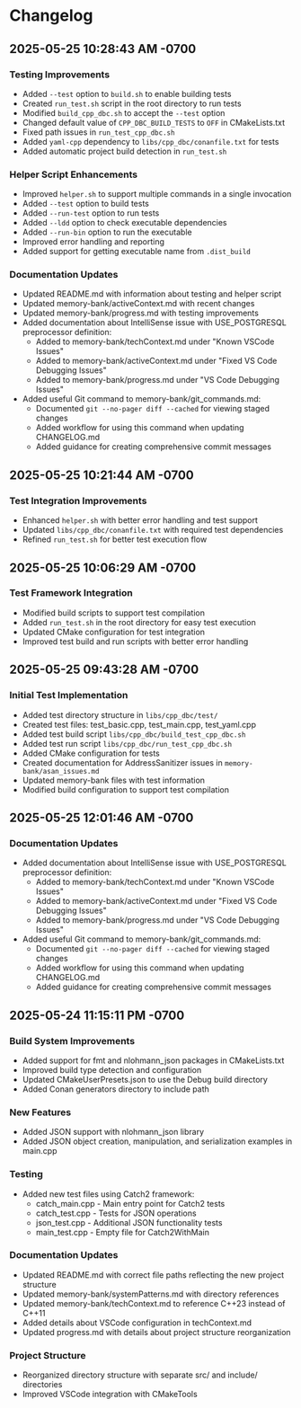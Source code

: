 # Changelog

## 2025-05-25 10:28:43 AM -0700

### Testing Improvements
* Added `--test` option to `build.sh` to enable building tests
* Created `run_test.sh` script in the root directory to run tests
* Modified `build_cpp_dbc.sh` to accept the `--test` option
* Changed default value of `CPP_DBC_BUILD_TESTS` to `OFF` in CMakeLists.txt
* Fixed path issues in `run_test_cpp_dbc.sh`
* Added `yaml-cpp` dependency to `libs/cpp_dbc/conanfile.txt` for tests
* Added automatic project build detection in `run_test.sh`

### Helper Script Enhancements
* Improved `helper.sh` to support multiple commands in a single invocation
* Added `--test` option to build tests
* Added `--run-test` option to run tests
* Added `--ldd` option to check executable dependencies
* Added `--run-bin` option to run the executable
* Improved error handling and reporting
* Added support for getting executable name from `.dist_build`

### Documentation Updates
* Updated README.md with information about testing and helper script
* Updated memory-bank/activeContext.md with recent changes
* Updated memory-bank/progress.md with testing improvements
* Added documentation about IntelliSense issue with USE_POSTGRESQL preprocessor definition:
  * Added to memory-bank/techContext.md under "Known VSCode Issues"
  * Added to memory-bank/activeContext.md under "Fixed VS Code Debugging Issues"
  * Added to memory-bank/progress.md under "VS Code Debugging Issues"
* Added useful Git command to memory-bank/git_commands.md:
  * Documented `git --no-pager diff --cached` for viewing staged changes
  * Added workflow for using this command when updating CHANGELOG.md
  * Added guidance for creating comprehensive commit messages

## 2025-05-25 10:21:44 AM -0700

### Test Integration Improvements
* Enhanced `helper.sh` with better error handling and test support
* Updated `libs/cpp_dbc/conanfile.txt` with required test dependencies
* Refined `run_test.sh` for better test execution flow

## 2025-05-25 10:06:29 AM -0700

### Test Framework Integration
* Modified build scripts to support test compilation
* Added `run_test.sh` in the root directory for easy test execution
* Updated CMake configuration for test integration
* Improved test build and run scripts with better error handling

## 2025-05-25 09:43:28 AM -0700

### Initial Test Implementation
* Added test directory structure in `libs/cpp_dbc/test/`
* Created test files: test_basic.cpp, test_main.cpp, test_yaml.cpp
* Added test build script `libs/cpp_dbc/build_test_cpp_dbc.sh`
* Added test run script `libs/cpp_dbc/run_test_cpp_dbc.sh`
* Added CMake configuration for tests
* Created documentation for AddressSanitizer issues in `memory-bank/asan_issues.md`
* Updated memory-bank files with test information
* Modified build configuration to support test compilation

## 2025-05-25 12:01:46 AM -0700

### Documentation Updates
* Added documentation about IntelliSense issue with USE_POSTGRESQL preprocessor definition:
  * Added to memory-bank/techContext.md under "Known VSCode Issues"
  * Added to memory-bank/activeContext.md under "Fixed VS Code Debugging Issues"
  * Added to memory-bank/progress.md under "VS Code Debugging Issues"
* Added useful Git command to memory-bank/git_commands.md:
  * Documented `git --no-pager diff --cached` for viewing staged changes
  * Added workflow for using this command when updating CHANGELOG.md
  * Added guidance for creating comprehensive commit messages

## 2025-05-24 11:15:11 PM -0700

### Build System Improvements
* Added support for fmt and nlohmann_json packages in CMakeLists.txt
* Improved build type detection and configuration
* Updated CMakeUserPresets.json to use the Debug build directory
* Added Conan generators directory to include path

### New Features
* Added JSON support with nlohmann_json library
* Added JSON object creation, manipulation, and serialization examples in main.cpp

### Testing
* Added new test files using Catch2 framework:
  * catch_main.cpp - Main entry point for Catch2 tests
  * catch_test.cpp - Tests for JSON operations
  * json_test.cpp - Additional JSON functionality tests
  * main_test.cpp - Empty file for Catch2WithMain

### Documentation Updates
* Updated README.md with correct file paths reflecting the new project structure
* Updated memory-bank/systemPatterns.md with directory references
* Updated memory-bank/techContext.md to reference C++23 instead of C++11
* Added details about VSCode configuration in techContext.md
* Updated progress.md with details about project structure reorganization

### Project Structure
* Reorganized directory structure with separate src/ and include/ directories
* Improved VSCode integration with CMakeTools
